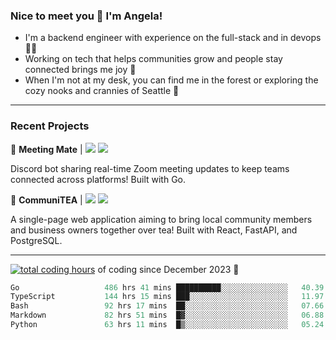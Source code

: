 ### Nice to meet you 👋 I'm Angela!

- I'm a backend engineer with experience on the full-stack and in devops 👩‍💻
- Working on tech that helps communities grow and people stay connected brings me joy 🤝
- When I'm not at my desk, you can find me in the forest or exploring the cozy nooks and crannies of Seattle 🧋

---

### Recent Projects

👾 **Meeting Mate** | [![](https://img.shields.io/badge/Code-violet.svg?style=flat-square)](https://github.com/angelajfisher/meeting-mate) [![](https://img.shields.io/badge/Site-violet.svg?style=flat-square)](https://angelajfisher.com/projects/meeting-mate)

Discord bot sharing real-time Zoom meeting updates to keep teams connected across platforms! Built with Go.

🍵 **CommuniTEA** | [![](https://img.shields.io/badge/Code-green.svg?style=flat-square)](https://gitlab.com/angelajfisher/communiTEA) [![](https://img.shields.io/badge/Demo-green.svg?style=flat-square)](https://angelajfisher.gitlab.io/communiTEA/)

A single-page web application aiming to bring local community members and business owners together over tea!  Built with React, FastAPI, and PostgreSQL.

---

<a href="https://wakatime.com/@018c1e94-8745-411f-aea1-f33be044d952"><img src="https://wakatime.com/badge/user/018c1e94-8745-411f-aea1-f33be044d952.svg?style=flat-square" alt="total coding hours" /></a> of coding since December 2023 🌊<br>
<!--START_SECTION:waka-->

```go
Go                   486 hrs 41 mins ██████████░░░░░░░░░░░░░░░   40.39 %
TypeScript           144 hrs 15 mins ███░░░░░░░░░░░░░░░░░░░░░░   11.97 %
Bash                 92 hrs 17 mins  ██░░░░░░░░░░░░░░░░░░░░░░░   07.66 %
Markdown             82 hrs 51 mins  █▓░░░░░░░░░░░░░░░░░░░░░░░   06.88 %
Python               63 hrs 11 mins  █▒░░░░░░░░░░░░░░░░░░░░░░░   05.24 %
```

<!--END_SECTION:waka--> 
